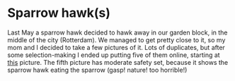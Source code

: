 # Sparrow hawk(s)

Last May a sparrow hawk decided to hawk away in our garden block, in the middle of the city (Rotterdam). We managed to get pretty close to it, so my mom and I decided to take a few pictures of it. Lots of duplicates, but after some selection-making I ended up putting five of them online, starting at <a href="http://flickr.com/photos/pomax/2892614364/" target="_blank">this</a> picture. The fifth picture has moderate safety set, because it shows the sparrow hawk eating the sparrow (gasp! nature! too horrible!)